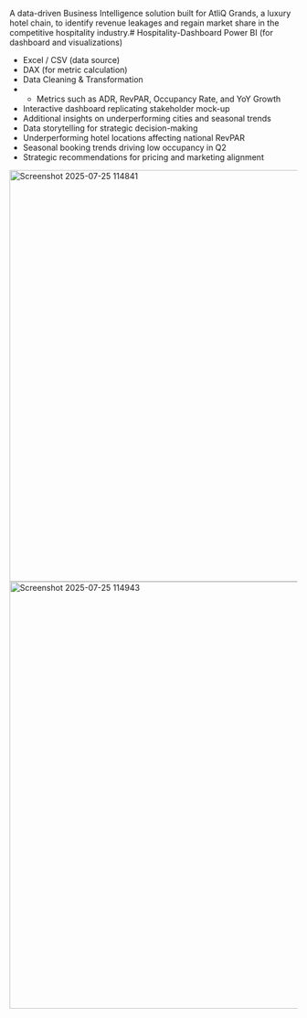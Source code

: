 A data-driven Business Intelligence solution built for AtliQ Grands, a luxury hotel chain, to identify revenue leakages and regain market share in the competitive hospitality industry.# Hospitality-Dashboard
 Power BI (for dashboard and visualizations)
- Excel / CSV (data source)
- DAX (for metric calculation)
- Data Cleaning & Transformation
- - Metrics such as ADR, RevPAR, Occupancy Rate, and YoY Growth
- Interactive dashboard replicating stakeholder mock-up
- Additional insights on underperforming cities and seasonal trends
- Data storytelling for strategic decision-making
-  Underperforming hotel locations affecting national RevPAR
- Seasonal booking trends driving low occupancy in Q2
- Strategic recommendations for pricing and marketing alignment
<img width="1336" height="720" alt="Screenshot 2025-07-25 114841" src="https://github.com/user-attachments/assets/92cbfd5d-71e7-4d34-8339-b78aec82b49a" />

<img width="1317" height="747" alt="Screenshot 2025-07-25 114943" src="https://github.com/user-attachments/assets/05a286a0-69ca-45b6-ae3c-ccb879a895f9" />
